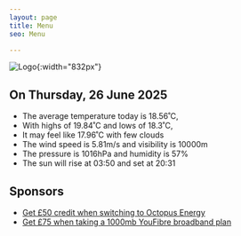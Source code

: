 ```yaml
---
layout: page
title: Menu
seo: Menu

---
```


![Logo](/images/logo.jpg){:width="832px"}

<!-- weather_marker starts -->
## On Thursday, 26 June 2025

- The average temperature today is 18.56˚C,
- With highs of 19.84˚C and lows of 18.3˚C,
- It may feel like 17.96˚C with few clouds
- The wind speed is 5.81m/s and visibility is 10000m
- The pressure is 1016hPa and humidity is 57%
- The sun will rise at 03:50 and set at 20:31

<!-- weather_marker ends -->

## Sponsors

- [Get £50 credit when switching to Octopus Energy](https://bit.ly/3oD1nnS)
- [Get £75 when taking a 1000mb YouFibre broadband plan](https://aklam.io/91zWhU?)
